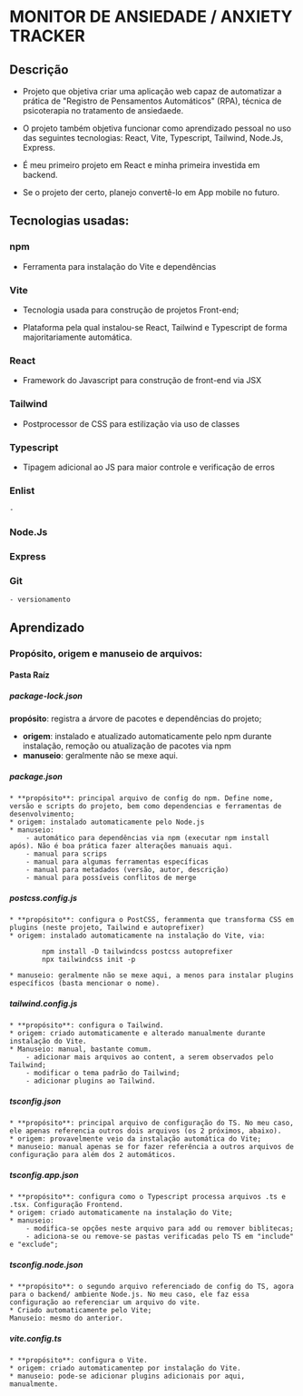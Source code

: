 # MONITOR DE ANSIEDADE / ANXIETY TRACKER

## Descrição
* Projeto que objetiva criar uma aplicação web capaz de automatizar a prática de "Registro de Pensamentos Automáticos" (RPA), técnica de psicoterapia no tratamento de ansiedaede.

* O projeto também objetiva funcionar como aprendizado pessoal no uso das seguintes tecnologias: React, Vite, Typescript, Tailwind, Node.Js, Express.

* É meu primeiro projeto em React e minha primeira investida em backend.

* Se o projeto der certo, planejo convertê-lo em App mobile no futuro.

## Tecnologias usadas:

### npm

* Ferramenta para instalação do Vite e dependências

### Vite

* Tecnologia usada para construção de projetos Front-end;

* Plataforma pela qual instalou-se React, Tailwind e Typescript de forma majoritariamente automática.

### React
* Framework do Javascript para construção de front-end via JSX

### Tailwind
* Postprocessor de CSS para estilização via uso de classes

### Typescript
- Tipagem adicional ao JS para maior controle e verificação de erros

### Enlist
    - 

### Node.Js

### Express

### Git
    - versionamento





## Aprendizado


### Propósito, origem e manuseio de arquivos:

#### Pasta Raíz

##### package-lock.json
**propósito**: registra a árvore de pacotes e dependências do projeto;
* **origem**: instalado e atualizado automaticamente pelo npm durante instalação, remoção ou atualização de pacotes via npm
* **manuseio**: geralmente não se mexe aqui.

##### package.json
    * **propósito**: principal arquivo de config do npm. Define nome, versão e scripts do projeto, bem como dependencias e ferramentas de desenvolvimento;
    * origem: instalado automaticamente pelo Node.js
    * manuseio: 
        - automático para dependências via npm (executar npm install após). Não é boa prática fazer alterações manuais aqui.
        - manual para scrips
        - manual para algumas ferramentas específicas
        - manual para metadados (versão, autor, descrição)
        - manual para possíveis conflitos de merge

##### postcss.config.js
    * **propósito**: configura o PostCSS, ferammenta que transforma CSS em plugins (neste projeto, Tailwind e autoprefixer)
    * origem: instalado automaticamente na instalação do Vite, via:

```console
        npm install -D tailwindcss postcss autoprefixer
        npx tailwindcss init -p
```
    * manuseio: geralmente não se mexe aqui, a menos para instalar plugins específicos (basta mencionar o nome).

##### tailwind.config.js
    * **propósito**: configura o Tailwind.
    * origem: criado automaticamente e alterado manualmente durante instalação do Vite.
    * Manuseio: manual, bastante comum.
        - adicionar mais arquivos ao content, a serem observados pelo Tailwind;
        - modificar o tema padrão do Tailwind;
        - adicionar plugins ao Tailwind.

##### tsconfig.json
    * **propósito**: principal arquivo de configuração do TS. No meu caso, ele apenas referencia outros dois arquivos (os 2 próximos, abaixo).
    * origem: provavelmente veio da instalação automática do Vite;
    * manuseio: manual apenas se for fazer referência a outros arquivos de configuração para além dos 2 automáticos.

##### tsconfig.app.json
    * **propósito**: configura como o Typescript processa arquivos .ts e .tsx. Configuração Frontend.
    * origem: criado automaticamente na instalação do Vite;
    * manuseio:
        - modifica-se opções neste arquivo para add ou remover biblitecas;
        - adiciona-se ou remove-se pastas verificadas pelo TS em "include" e "exclude";

##### tsconfig.node.json
    * **propósito**: o segundo arquivo referenciado de config do TS, agora para o backend/ ambiente Node.js. No meu caso, ele faz essa configuração ao referenciar um arquivo do vite.
    * Criado automaticamente pelo Vite;
    Manuseio: mesmo do anterior.

##### vite.config.ts
    * **propósito**: configura o Vite.
    * origem: criado automaticamentep por instalação do Vite.
    * manuseio: pode-se adicionar plugins adicionais por aqui, manualmente.